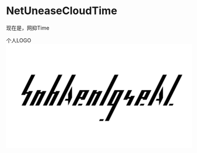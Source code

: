 # NetUneaseCloudTime
现在是，网抑Time  
  
个人LOGO  
![image](https://github.com/SnhAenIgseAl/NetUneaseCloudTime/blob/master/images/SnhAenIgseAl.png)
